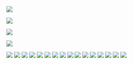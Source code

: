 ![](art/IMG-1271.jpg)

![](art/IMG-1279.jpg)

![](art/IMG-1295.jpg)

![](art/IMG-1281.jpg)

![](art/IMG-1355.jpg) 
![](art/IMG-1356.jpg)
![](art/IMG-1357.jpg)
![](art/IMG-1358.jpg)
![](art/IMG-1359.jpg)
![](art/IMG-1360.jpg)
![](art/IMG-1361.jpg)
![](art/IMG-1362.jpg)
![](art/IMG-1363.jpg)
![](art/IMG-1364.jpg)
![](art/IMG-1365.jpg)
![](art/IMG-1366.jpg)
![](art/IMG-1367.jpg)
![](art/IMG-1368.jpg)
![](art/IMG-1370.jpg)
![](art/IMG-1371.jpg)
